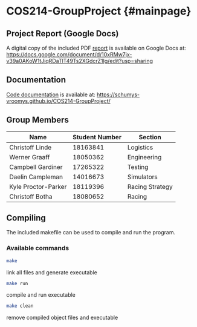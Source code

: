 # COS214-GroupProject {#mainpage}

## Project Report (Google Docs)

A digital copy of the included PDF [report](https://docs.google.com/document/d/10xRMw7jx-v39a0AKoW1tJiqRDaTlT49Ts2XGdcrZ1Ig/edit?usp=sharing) is available on Google Docs at: https://docs.google.com/document/d/10xRMw7jx-v39a0AKoW1tJiqRDaTlT49Ts2XGdcrZ1Ig/edit?usp=sharing

## Documentation

[Code documentation](https://schumys-vroomys.github.io/COS214-GroupProject/) is available at: https://schumys-vroomys.github.io/COS214-GroupProject/

## Group Members

| Name                | Student Number | Section         |
| ------------------- | -------------- | --------------- |
| Christoff Linde     | 18163841       | Logistics       |
| Werner Graaff       | 18050362       | Engineering     |
| Campbell Gardiner   | 17265322       | Testing         |
| Daelin Campleman    | 14016673       | Simulators      |
| Kyle Proctor-Parker | 18119396       | Racing Strategy |
| Christoff Botha     | 18080652       | Racing          |

## Compiling

The included makefile can be used to compile and run the program.

### Available commands

```bash
make
```

link all files and generate executable

```bash
make run
```

compile and run executable

```bash
make clean
```

remove compiled object files and executable
